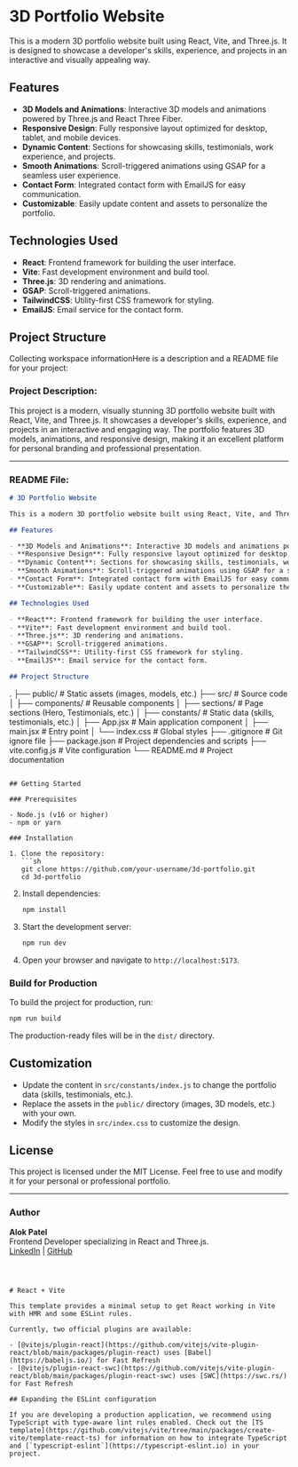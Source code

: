 # 3D Portfolio Website

This is a modern 3D portfolio website built using React, Vite, and Three.js. It is designed to showcase a developer's skills, experience, and projects in an interactive and visually appealing way.

## Features

- **3D Models and Animations**: Interactive 3D models and animations powered by Three.js and React Three Fiber.
- **Responsive Design**: Fully responsive layout optimized for desktop, tablet, and mobile devices.
- **Dynamic Content**: Sections for showcasing skills, testimonials, work experience, and projects.
- **Smooth Animations**: Scroll-triggered animations using GSAP for a seamless user experience.
- **Contact Form**: Integrated contact form with EmailJS for easy communication.
- **Customizable**: Easily update content and assets to personalize the portfolio.

## Technologies Used

- **React**: Frontend framework for building the user interface.
- **Vite**: Fast development environment and build tool.
- **Three.js**: 3D rendering and animations.
- **GSAP**: Scroll-triggered animations.
- **TailwindCSS**: Utility-first CSS framework for styling.
- **EmailJS**: Email service for the contact form.

## Project Structure
Collecting workspace informationHere is a description and a README file for your project:

### Project Description:
This project is a modern, visually stunning 3D portfolio website built with React, Vite, and Three.js. It showcases a developer's skills, experience, and projects in an interactive and engaging way. The portfolio features 3D models, animations, and responsive design, making it an excellent platform for personal branding and professional presentation.

---

### README File:

```md
# 3D Portfolio Website

This is a modern 3D portfolio website built using React, Vite, and Three.js. It is designed to showcase a developer's skills, experience, and projects in an interactive and visually appealing way.

## Features

- **3D Models and Animations**: Interactive 3D models and animations powered by Three.js and React Three Fiber.
- **Responsive Design**: Fully responsive layout optimized for desktop, tablet, and mobile devices.
- **Dynamic Content**: Sections for showcasing skills, testimonials, work experience, and projects.
- **Smooth Animations**: Scroll-triggered animations using GSAP for a seamless user experience.
- **Contact Form**: Integrated contact form with EmailJS for easy communication.
- **Customizable**: Easily update content and assets to personalize the portfolio.

## Technologies Used

- **React**: Frontend framework for building the user interface.
- **Vite**: Fast development environment and build tool.
- **Three.js**: 3D rendering and animations.
- **GSAP**: Scroll-triggered animations.
- **TailwindCSS**: Utility-first CSS framework for styling.
- **EmailJS**: Email service for the contact form.

## Project Structure

```
.
├── public/               # Static assets (images, models, etc.)
├── src/                  # Source code
│   ├── components/       # Reusable components
│   ├── sections/         # Page sections (Hero, Testimonials, etc.)
│   ├── constants/        # Static data (skills, testimonials, etc.)
│   ├── App.jsx           # Main application component
│   ├── main.jsx          # Entry point
│   └── index.css         # Global styles
├── .gitignore            # Git ignore file
├── package.json          # Project dependencies and scripts
├── vite.config.js        # Vite configuration
└── README.md             # Project documentation
```

## Getting Started

### Prerequisites

- Node.js (v16 or higher)
- npm or yarn

### Installation

1. Clone the repository:
   ```sh
   git clone https://github.com/your-username/3d-portfolio.git
   cd 3d-portfolio
   ```

2. Install dependencies:
   ```sh
   npm install
   ```

3. Start the development server:
   ```sh
   npm run dev
   ```

4. Open your browser and navigate to `http://localhost:5173`.

### Build for Production

To build the project for production, run:
```sh
npm run build
```

The production-ready files will be in the `dist/` directory.

## Customization

- Update the content in `src/constants/index.js` to change the portfolio data (skills, testimonials, etc.).
- Replace the assets in the `public/` directory (images, 3D models, etc.) with your own.
- Modify the styles in `src/index.css` to customize the design.

## License

This project is licensed under the MIT License. Feel free to use and modify it for your personal or professional portfolio.

---

### Author

**Alok Patel**  
Frontend Developer specializing in React and Three.js.  
[LinkedIn](https://linkedin.com/in/alok-patel) | [GitHub](https://github.com/your-username)
```



# React + Vite

This template provides a minimal setup to get React working in Vite with HMR and some ESLint rules.

Currently, two official plugins are available:

- [@vitejs/plugin-react](https://github.com/vitejs/vite-plugin-react/blob/main/packages/plugin-react) uses [Babel](https://babeljs.io/) for Fast Refresh
- [@vitejs/plugin-react-swc](https://github.com/vitejs/vite-plugin-react/blob/main/packages/plugin-react-swc) uses [SWC](https://swc.rs/) for Fast Refresh

## Expanding the ESLint configuration

If you are developing a production application, we recommend using TypeScript with type-aware lint rules enabled. Check out the [TS template](https://github.com/vitejs/vite/tree/main/packages/create-vite/template-react-ts) for information on how to integrate TypeScript and [`typescript-eslint`](https://typescript-eslint.io) in your project.

